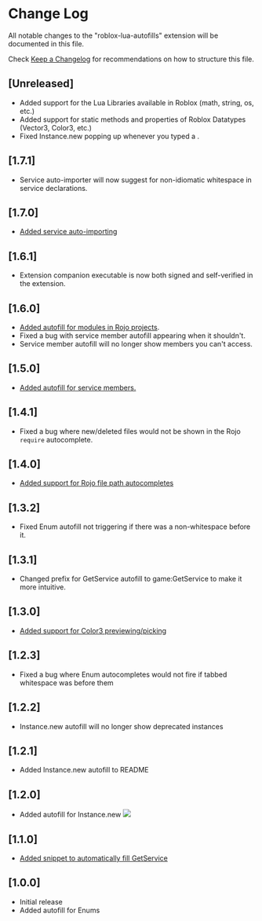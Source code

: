 # Change Log
All notable changes to the "roblox-lua-autofills" extension will be documented in this file.

Check [Keep a Changelog](http://keepachangelog.com/) for recommendations on how to structure this file.

## [Unreleased]
- Added support for the Lua Libraries available in Roblox (math, string, os, etc.)
- Added support for static methods and properties of Roblox Datatypes (Vector3, Color3, etc.)
- Fixed Instance.new popping up whenever you typed a .

## [1.7.1]
- Service auto-importer will now suggest for non-idiomatic whitespace in service declarations.

## [1.7.0]
- [Added service auto-importing](https://twitter.com/evaeraevaera/status/1180035299453349889)

## [1.6.1]
- Extension companion executable is now both signed and self-verified in the extension.

## [1.6.0]
- [Added autofill for modules in Rojo projects](https://twitter.com/Kampfkarren/status/1172119087830323200).
- Fixed a bug with service member autofill appearing when it shouldn't.
- Service member autofill will no longer show members you can't access.

## [1.5.0]
- [Added autofill for service members.](https://twitter.com/Kampfkarren/status/1171544346304245760)

## [1.4.1]
- Fixed a bug where new/deleted files would not be shown in the Rojo `require` autocomplete.

## [1.4.0]
- [Added support for Rojo file path autocompletes](https://twitter.com/Kampfkarren/status/1170469019675025408)

## [1.3.2]
- Fixed Enum autofill not triggering if there was a non-whitespace before it.

## [1.3.1]
- Changed prefix for GetService autofill to game:GetService to make it more intuitive.

## [1.3.0]
- [Added support for Color3 previewing/picking](https://twitter.com/Kampfkarren/status/1130213715872083968)

## [1.2.3]
- Fixed a bug where Enum autocompletes would not fire if tabbed whitespace was before them

## [1.2.2]
- Instance.new autofill will no longer show deprecated instances

## [1.2.1]
- Added Instance.new autofill to README

## [1.2.0]
- Added autofill for Instance.new
![](https://giant.gfycat.com/ExemplaryPowerlessHyracotherium.gif)

## [1.1.0]
- [Added snippet to automatically fill GetService](https://github.com/Kampfkarren/roblox-lua-autofills/pull/1)

## [1.0.0]
- Initial release
- Added autofill for Enums
